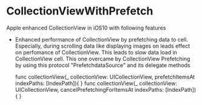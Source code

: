 # CollectionViewWithPrefetch
Apple enhanced CollectionView in iOS10 with following features
* Enhanced performance of CollectionView by prefetching data to cell. Especially, during scrolling data like 
displaying images on leads effect on perfomance of CollectionView. This leads to slow data load in CollectionView cell.
This one overcame by CollectionView Prefetching by using this protocol "PrefetchdataSource" and its delegate methods
  
  func collectionView(_ collectionView: UICollectionView, prefetchItemsAt indexPaths: [IndexPath]){ }
  func collectionView(_ collectionView: UICollectionView, cancelPrefetchingForItemsAt indexPaths: [IndexPath]){ }
